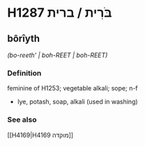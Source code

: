 # H1287 בֹּרִית / ברית

## bôrîyth

_(bo-reeth' | boh-REET | boh-REET)_

### Definition

feminine of H1253; vegetable alkali; sope; n-f

- lye, potash, soap, alkali (used in washing)

### See also

[[H4169|H4169 מוקדה]]
